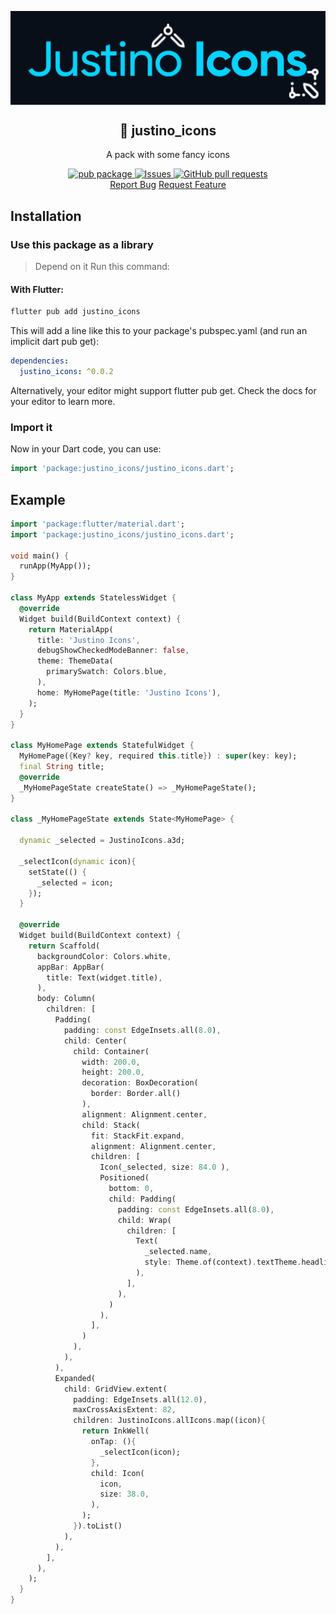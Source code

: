 <p align="center">
 <img width="720px" src="https://raw.githubusercontent.com/rafaeljustinox/flutter_justino_icons/main/.github/images/repo_icon.png" align="center" alt=":package: shell-script-boilerplate" />
 <h2 align="center">🎨 justino_icons</h2>
 <p align="center">A pack with some fancy icons</p>
</p>

  <p align="center">
    <a href="https://pub.dev/packages/justino_icons">
      <img alt="pub package" src="https://img.shields.io/pub/v/justino_icons.svg" />
    </a>
    <a href="https://github.com/rafaeljustinox/flutter_justino_icons/issues">
      <img alt="Issues" src="https://img.shields.io/github/issues/rafaeljustinox/flutter_justino_icons?style=flat&color=336791" />
    </a>
    <a href="https://github.com/rafaeljustinox/flutter_justino_icons/pulls">
      <img alt="GitHub pull requests" src="https://img.shields.io/github/issues-pr/rafaeljustinox/flutter_justino_icons?style=flat&color=336791" />
    </a>
    <br />
  <a href="https://github.com/rafaeljustinox/flutter_justino_icons/issues/new/choose">Report Bug</a>
  <a href="https://github.com/rafaeljustinox/flutter_justino_icons/new/choose">Request Feature</a>
  </p>

## Installation

### Use this package as a library

> Depend on it Run this command:

#### With Flutter:

```bash
flutter pub add justino_icons
```

This will add a line like this to your package's pubspec.yaml (and run an implicit dart pub get):

```yaml
dependencies:
  justino_icons: ^0.0.2
```

Alternatively, your editor might support flutter pub get. Check the docs for your editor to learn more.

### Import it

Now in your Dart code, you can use:

```dart
import 'package:justino_icons/justino_icons.dart';
```

## Example

```dart
import 'package:flutter/material.dart';
import 'package:justino_icons/justino_icons.dart';

void main() {
  runApp(MyApp());
}

class MyApp extends StatelessWidget {
  @override
  Widget build(BuildContext context) {
    return MaterialApp(
      title: 'Justino Icons',
      debugShowCheckedModeBanner: false,
      theme: ThemeData(
        primarySwatch: Colors.blue,
      ),
      home: MyHomePage(title: 'Justino Icons'),
    );
  }
}

class MyHomePage extends StatefulWidget {
  MyHomePage({Key? key, required this.title}) : super(key: key);
  final String title;
  @override
  _MyHomePageState createState() => _MyHomePageState();
}

class _MyHomePageState extends State<MyHomePage> {

  dynamic _selected = JustinoIcons.a3d;

  _selectIcon(dynamic icon){
    setState(() {
      _selected = icon;
    });
  }

  @override
  Widget build(BuildContext context) {
    return Scaffold(
      backgroundColor: Colors.white,
      appBar: AppBar(
        title: Text(widget.title),
      ),
      body: Column(
        children: [
          Padding(
            padding: const EdgeInsets.all(8.0),
            child: Center(
              child: Container(
                width: 200.0,
                height: 200.0,
                decoration: BoxDecoration(
                  border: Border.all()
                ),
                alignment: Alignment.center,
                child: Stack(
                  fit: StackFit.expand,
                  alignment: Alignment.center,
                  children: [
                    Icon(_selected, size: 84.0 ),
                    Positioned(
                      bottom: 0,
                      child: Padding(
                        padding: const EdgeInsets.all(8.0),
                        child: Wrap(
                          children: [
                            Text(
                              _selected.name,
                              style: Theme.of(context).textTheme.headline6,
                            ),
                          ],
                        ),
                      )
                    ),
                  ],
                )
              ),
            ),
          ),
          Expanded(
            child: GridView.extent(
              padding: EdgeInsets.all(12.0),
              maxCrossAxisExtent: 82,
              children: JustinoIcons.allIcons.map((icon){
                return InkWell(
                  onTap: (){
                    _selectIcon(icon);
                  },
                  child: Icon(
                    icon,
                    size: 38.0,
                  ),
                );
              }).toList()
            ),
          ),
        ],
      ),
    );
  }
}
```
